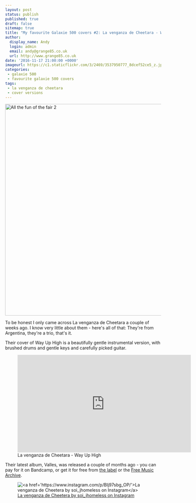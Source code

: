 ```yaml
---
layout: post
status: publish
published: true
draft: false
sitemap: true
title: "My favourite Galaxie 500 covers #2: La venganza de Cheetara - Way Up High"
author:
  display_name: Andy
  login: admin
  email: andy@grange85.co.uk
  url: http://www.grange85.co.uk
date: '2016-11-17 21:00:00 +0000'
imageurl: https://c1.staticflickr.com/3/2469/3537950777_8dcef52ce5_z.jpg
categories:
 - galaxie 500
 - favourite galaxie 500 covers
tags:
 - la venganza de cheetara
 - cover versions
---
```

<a data-flickr-embed="true"  href="https://www.flickr.com/photos/peterscherub/23916016321/" title="All the fun of the fair 2"><img src="https://c2.staticflickr.com/6/5692/23916016321_baafb949bd_b.jpg" width="1024" height="683" alt="All the fun of the fair 2"></a><script async src="//embedr.flickr.com/assets/client-code.js" charset="utf-8"></script>

<p>To be honest I only came across La venganza de Cheetara a couple of weeks ago. I know very little about them - here's all of that: They're from Argentina, they're a trio, that's it.</p>

<p>Their cover of Way Up High is a beautifully gentle instrumental version, with brushed drums and gentle keys and carefully picked guitar.</p>

<figure class="caption aligncenter"><iframe width="560" height="315" src="https://www.youtube.com/embed/v__GT8yDkRQ" frameborder="0" allowfullscreen></iframe><figcaption class="caption-text">La venganza de Cheetara - Way Up High</figcaption></figure>

<p>Their latest album, Valles, was released a couple of months ago - you can pay for it on Bandcamp, or get it for free from <a href="http://fuegoamigodiscos.com.ar/catalogolvdch.html">the label</a> or the <a href="http://freemusicarchive.org/music/La_venganza_de_Cheetara/Valles/">Free Music Archive</a>.

<figure class="caption aligncenter"><img src="https://media.fullofwishes.co.uk/00-misc/pictures/lavenganzadecheetara.jpg" alt="<a href='https://www.instagram.com/p/BIj97sbg_OP/'>La venganza de Cheetera by soi_jhomeless on Instagram</a>" /><figcaption class="caption-text"><a href='https://www.instagram.com/p/BIj97sbg_OP/'>La venganza de Cheetera by soi_jhomeless on Instagram</a></figcaption></figure>

